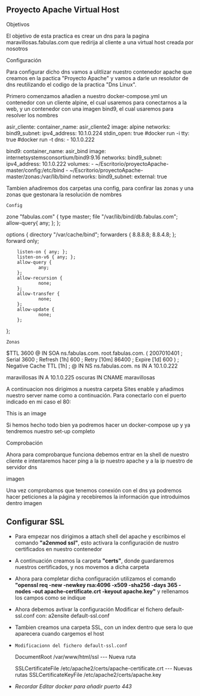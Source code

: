 ## Proyecto Apache Virtual Host

Objetivos

El objetivo de esta practica es crear un dns para la pagina maravillosas.fabulas.com que redirija al cliente a una virtual host creada por nosotros

Configuración

Para configurar dicho dns vamos a ulitlizar nuestro contenedor apache que creamos en la pactica "Proyecto Apache" y vamos a darle un resolutor de dns reutilizando el codigo de la practica "Dns Linux".

Primero comenzamos añadien a nuestro docker-compose.yml un contenedor con un cliente alpine, el cual usaremos para conectarnos a la web, y un contenedor con una imagen bind9, el cual usaremos para resolver los nombres

  asir_cliente:
      container_name: asir_cliente2
      image: alpine
      networks:
        bind9_subnet:
          ipv4_address: 10.1.0.224
      stdin_open: true #docker run -i
      tty: true        #docker run -t
      dns:
          - 10.1.0.222

  bind9:
    container_name: asir_bind
    image: internetsystemsconsortium/bind9:9.16
    networks:
      bind9_subnet:
        ipv4_address: 10.1.0.222
    volumes:
       - ~/Escritorio/proyectoApache-master/config:/etc/bind
       - ~/Escritorio/proyectoApache-master/zonas:/var/lib/bind
networks:
    bind9_subnet:
        external: true
    

Tambien añadiremos dos carpetas una config, para confirar las zonas y una zonas que gestonara la resolución de nombres

    Config

zone "fabulas.com" {
        type master;
        file "/var/lib/bind/db.fabulas.com";
        allow-query{
            any;
            };
};

options {
        directory "/var/cache/bind";
        forwarders {
                8.8.8.8;
                8.8.4.8;
        };
        forward only;

        listen-on { any; };
        listen-on-v6 { any; };
        allow-query {
                any;
        };
        allow-recursion {
                none;
        };
        allow-transfer {
                none;
        };
        allow-update {
                none;
        };
};

    Zonas

$TTL    3600
@       IN      SOA     ns.fabulas.com. root.fabulas.com. (
                   2007010401           ; Serial
                         3600           ; Refresh [1h]
                          600           ; Retry   [10m]
                        86400           ; Expire  [1d]
                          600 )         ; Negative Cache TTL [1h]
;
@       IN      NS      ns.fabulas.com.
ns       IN      A       10.1.0.222

maravillosas     IN      A       10.1.0.225
oscuras     IN      CNAME       maravillosas

A continuacion nos dirigimos a nuestra carpeta Sites enable y añadimos nuestro server name como a continuación. Para conectarlo con el puerto indicado en mi caso el 80:

This is an image

Si hemos hecho todo bien ya podremos hacer un docker-compose up y ya tendremos nuestro set-up completo

Comprobación

Ahora para comprobarque funciona debemos entrar en la shell de nuestro cliente e intentaremos hacer ping a la ip nuestro apache y a la ip nuestro de servidor dns

imagen

Una vez comprobamos que tenemos conexión con el dns ya podremos hacer peticiones a la página y recebiremos la información que introduimos dentro imagen

## Configurar SSL

- Para empezar nos dirigimos a  attach shell del apache y escribimos el comando **__"a2enmod ssl"__**, esto activara la configuración de nustro certificados en nuestro contenedor

- A continuación creamos la carpeta **__"certs"__**, donde guardaremos nuestros certificados, y nos movemos a dicha carpeta  

- Ahora para completar dicha configuración  utilizamos el comando **__"openssl req -new -newkey rsa:4096 -x509 -sha256 -days 365 -nodes -out apache-certificate.crt -keyout apache.key"__** y rellenamos los campos como se indique

- Ahora debemos avtivar la configuración Modificar el fichero default-ssl.conf con:
a2ensite default-ssl.conf

- Tambien creamos una carpeta SSL, con un index dentro que sera lo que aparecera cuando cargemos el host

- `Modificacionn del fichero default-ssl.conf`

    DocumentRoot /var/www/html/ssl --- Nueva ruta

    SSLCertificateFile	/etc/apache2/certs/apache-certificate.crt  --- Nuevas rutas
    SSLCertificateKeyFile /etc/apache2/certs/apache.key

-  *Recordar Editar docker para añadir puerto 443*